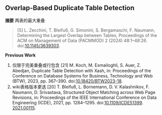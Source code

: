 ## Overlap-Based Duplicate Table Detection

**摘要**
两表的最大重叠
> [5] L. Zecchini, T. Bleifuß, G. Simonini, S. Bergamaschi, F. Naumann, Determining the Largest Overlap between Tables, Proceedings of the ACM on Management of Data (PACMMOD) 2 (2024) 48:1–48:26. doi:[10.1145/3639303](http://dx.doi.org/10.1145/3639303).

**Previous Work**
1. 仅限于完美重叠或行包含
[21] M. Koch, M. Esmailoghli, S. Auer, Z. Abedjan, Duplicate Table Detection with Xash, in: Proceedings of the Conference on Database Systems for Business, Technology and Web (BTW), 2023, pp. 367–390. doi:[10.18420/BTW2023-18](http://dx.doi.org/10.18420/BTW2023-18).
2. wiki表格版本更迭
[20] T. Bleifuß, L. Bornemann, D. V. Kalashnikov, F. Naumann, D. Srivastava, Structured Object Matching across Web Page Revisions, in: Proceedings of the IEEE International Conference on Data Engineering (ICDE), 2021, pp. 1284–1295. doi:[10.1109/ICDE51399](http://dx.doi.org/10.1109/ICDE51399.2021.00115). [2021.00115](http://dx.doi.org/10.1109/ICDE51399.2021.00115).